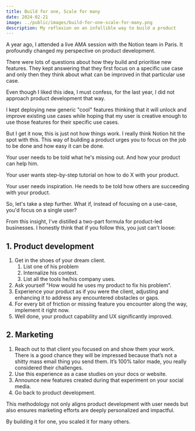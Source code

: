 ```yaml
---
title: Build for one, Scale for many
date: 2024-02-21
image: ../public/images/build-for-one-scale-for-many.png
description: My reflexion on an infallible way to build a product
---
```

A year ago, I attended a live AMA session with the Notion team in Paris. It profoundly changed my perspective on product development.

There were lots of questions about how they build and prioritise new features. They kept answering that they first focus on a specific use case and only then they think about what can be improved in that particular use case.

Even though I liked this idea, I must confess, for the last year, I did not approach product development that way.

I kept deploying new generic "cool" features thinking that it will unlock and improve existing use cases while hoping that my user is creative enough to use those features for their specific use cases.

But I get it now, this is just not how things work. I really think Notion hit the spot with this. This way of building a product urges you to focus on the job to be done and how easy it can be done.

Your user needs to be told what he's missing out. And how your product can help him.

Your user wants step-by-step tutorial on how to do X with your product.

Your user needs inspiration. He needs to be told how others are succeeding with your product.

So, let's take a step further. What if, instead of focusing on a use-case, you'd focus on a single user?

From this insight, I've distilled a two-part formula for product-led businesses. I honestly think that if you follow this, you just can't loose:

## 1. Product development

1. Get in the shoes of your dream client.
	1. List one of his problem
	2. Internalize his context.
	3. List all the tools he/his company uses.
2. Ask yourself "How would he uses my product to fix his problem".
3. Experience your product as if you were the client, adjusting and enhancing it to address any encountered obstacles or gaps.
4. For every bit of friction or missing feature you encounter along the way, implement it right now.
5. Well done, your product capability and UX significantly improved.

## 2. Marketing

1. Reach out to that client you focused on and show them your work. There is a good chance they will be impressed because that’s not a shitty mass email thing you send them. It’s 100% tailor made, you really considered their challenges.
3. Use this experience as a case studies on your docs or website.
4. Announce new features created during that experiment on your social media.
5. Go back to product development.

This methodology not only aligns product development with user needs but also ensures marketing efforts are deeply personalized and impactful.

By building it for one, you scaled it for many others.